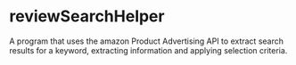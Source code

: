 reviewSearchHelper
==================

A program that uses the amazon Product Advertising API to extract search results for a keyword, extracting information and applying selection criteria.
